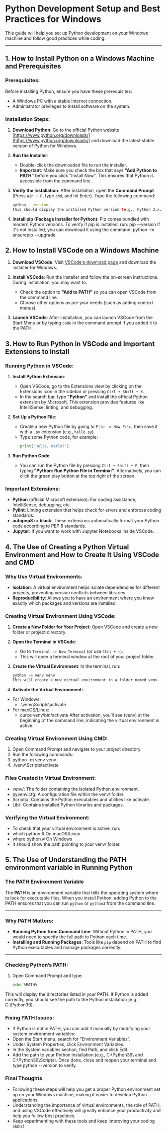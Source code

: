 # Python Development Setup and Best Practices for Windows

This guide will help you set up Python development on your Windows machine and follow good practices while coding.

---

## 1. **How to Install Python on a Windows Machine and Prerequisites**

### Prerequisites:
Before installing Python, ensure you have these prerequisites:
- A Windows PC with a stable internet connection.
- Administrator privileges to install software on the system.

### Installation Steps:
1. **Download Python**: 
   Go to the official Python website [https://www.python.org/downloads/](https://www.python.org/downloads/) and download the latest stable version of Python for Windows.

2. **Run the Installer**:
   - Double-click the downloaded file to run the installer.
   - **Important**: Make sure you check the box that says **"Add Python to PATH"** before you click "Install Now". This ensures that Python is accessible from the command line.

3. **Verify the Installation**: 
   After installation, open the **Command Prompt** (Press `Win + R`, type `cmd`, and hit Enter). Type the following command:
   ```bash
   python --version
   This should display the installed Python version (e.g., Python 3.x.x).
4.	**Install pip (Package Installer for Python)**:
    Pip comes bundled with modern Python versions. To verify if pip is installed, run:
    pip --version
    If it's not installed, you can download it using the command:
    python -m ensurepip --upgrade
## 2. How to Install VSCode on a Windows Machine

1. **Download VSCode**: Visit [VSCode's download page](https://code.visualstudio.com/) and download the installer for Windows.

2. **Install VSCode**: Run the installer and follow the on-screen instructions. During installation, you may want to:
   - Check the option to **"Add to PATH"** so you can open VSCode from the command line.
   - Choose other options as per your needs (such as adding context menus).

3. **Launch VSCode**: After installation, you can launch VSCode from the Start Menu or by typing `code` in the command prompt if you added it to the PATH.

## 3. How to Run Python in VSCode and Important Extensions to Install

### Running Python in VSCode:

1. **Install Python Extension**:
   - Open VSCode, go to the Extensions view by clicking on the Extensions icon in the sidebar or pressing `Ctrl + Shift + X`.
   - In the search bar, type **"Python"** and install the official Python extension by Microsoft. This extension provides features like IntelliSense, linting, and debugging.

2. **Set Up a Python File**:
   - Create a new Python file by going to `File -> New File`, then save it with a `.py` extension (e.g., `hello.py`).
   - Type some Python code, for example:
     ```python
     print("Hello, World!")
     ```

3. **Run Python Code**:
   - You can run the Python file by pressing `Ctrl + Shift + P`, then typing **"Python: Run Python File in Terminal"**. Alternatively, you can click the green play button at the top right of the screen.

### Important Extensions:
- **Python** (official Microsoft extension): For coding assistance, IntelliSense, debugging, etc.
- **Pylint**: Linting extension that helps check for errors and enforces coding standards.
- **autopep8** or **black**: These extensions automatically format your Python code according to PEP 8 standards.
- **Jupyter**: If you want to work with Jupyter Notebooks inside VSCode.


## 4. The Use of Creating a Python Virtual Environment and How to Create It Using VSCode and CMD

### Why Use Virtual Environments:
- **Isolation**: A virtual environment helps isolate dependencies for different projects, preventing version conflicts between libraries.
- **Reproducibility**: Allows you to have an environment where you know exactly which packages and versions are installed.

### Creating Virtual Environment Using VSCode:

1. **Create a New Folder for Your Project**: Open VSCode and create a new folder or project directory.

2. **Open the Terminal in VSCode**:
   - Go to `Terminal -> New Terminal` (or use `Ctrl + ~`).
   - This will open a terminal window at the root of your project folder.

3. **Create the Virtual Environment**: In the terminal, run:
   ```bash
   python -m venv venv
   This will create a new virtual environment in a folder named venv.
4.	**Activate the Virtual Environment:**
-  For Windows: 
   -   .\venv\Scripts\activate
-  For macOS/Linux: 
   -    ource venv/bin/activate
After activation, you’ll see (venv) at the beginning of the command line, indicating the virtual environment is active.
### Creating Virtual Environment Using CMD:
1.	Open Command Prompt and navigate to your project directory.
2.	Run the following commands: 
3.	python -m venv venv
4.	.\venv\Scripts\activate
### Files Created in Virtual Environment:
-  venv/: The folder containing the isolated Python environment.
-  pyvenv.cfg: A configuration file within the venv/ folder.
-	Scripts/: Contains the Python executables and utilities like activate.
-	Lib/: Contains installed Python libraries and packages.
### Verifying the Virtual Environment:
-  To check that your virtual environment is active, run:
  -  which python  # On macOS/Linux
  -  where python  # On Windows
-  It should show the path pointing to your venv/ folder.
  
## 5.   The Use of Understanding the PATH  environment variable in Running Python

### The PATH Environment Variable
The **PATH** is an environment variable that tells the operating system where to look for executable files. When you install Python, adding Python to the PATH ensures that you can run `python` or `python3` from the command line.

---

### Why PATH Matters:
- **Running Python from Command Line**: Without Python in PATH, you would need to specify the full path to Python each time.
- **Installing and Running Packages**: Tools like `pip` depend on PATH to find Python executables and manage packages correctly.

---

### Checking Python’s PATH:
1. Open Command Prompt and type:
   ```bash
   echo %PATH%
This will display the directories listed in your PATH.
If Python is added correctly, you should see the path to the Python installation (e.g., C:\Python39).
### Fixing PATH Issues:
-	If Python is not in PATH, you can add it manually by modifying your system environment variables: 
-	Open the Start menu, search for “Environment Variables”.
-	Under System Properties, click Environment Variables.
-	In the System variables section, find Path, and click Edit.
-	Add the path to your Python installation (e.g., C:\Python39\ and C:\Python39\Scripts\).
Once done, close and reopen your terminal and type python --version to verify.

### Final Thoughts
-  Following these steps will help you get a proper Python environment set up on your Windows machine, making it easier to develop Python applications. 
-  Understanding the importance of virtual environments, the role of PATH, and using VSCode effectively will greatly enhance your productivity and help you follow best practices.
-  Keep experimenting with these tools and keep improving your coding skills!

